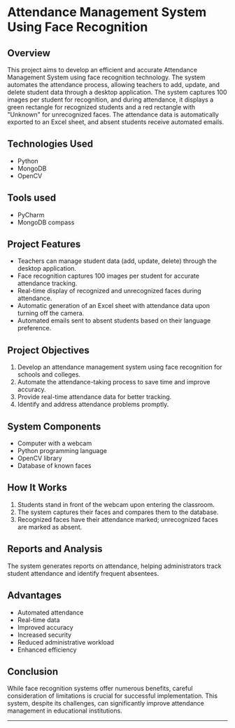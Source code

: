 # Attendance Management System Using Face Recognition

## Overview

This project aims to develop an efficient and accurate Attendance Management System using face recognition technology. The system automates the attendance process, allowing teachers to add, update, and delete student data through a desktop application. The system captures 100 images per student for recognition, and during attendance, it displays a green rectangle for recognized students and a red rectangle with "Unknown" for unrecognized faces. The attendance data is automatically exported to an Excel sheet, and absent students receive automated emails.

## Technologies Used

- Python
- MongoDB
- OpenCV

## Tools used
- PyCharm
- MongoDB compass

## Project Features

- Teachers can manage student data (add, update, delete) through the desktop application.
- Face recognition captures 100 images per student for accurate attendance tracking.
- Real-time display of recognized and unrecognized faces during attendance.
- Automatic generation of an Excel sheet with attendance data upon turning off the camera.
- Automated emails sent to absent students based on their language preference.

## Project Objectives

1. Develop an attendance management system using face recognition for schools and colleges.
2. Automate the attendance-taking process to save time and improve accuracy.
3. Provide real-time attendance data for better tracking.
4. Identify and address attendance problems promptly.

## System Components

- Computer with a webcam
- Python programming language
- OpenCV library
- Database of known faces

## How It Works

1. Students stand in front of the webcam upon entering the classroom.
2. The system captures their faces and compares them to the database.
3. Recognized faces have their attendance marked; unrecognized faces are marked as absent.

## Reports and Analysis

The system generates reports on attendance, helping administrators track student attendance and identify frequent absentees.

## Advantages

- Automated attendance
- Real-time data
- Improved accuracy
- Increased security
- Reduced administrative workload
- Enhanced efficiency

## Conclusion

While face recognition systems offer numerous benefits, careful consideration of limitations is crucial for successful implementation. This system, despite its challenges, can significantly improve attendance management in educational institutions.

---
